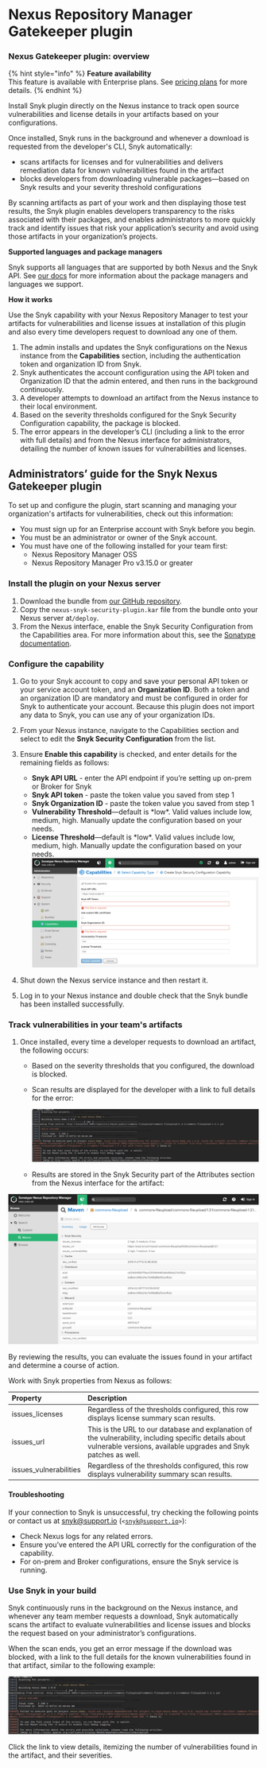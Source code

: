# Nexus Repository Manager Gatekeeper plugin

### **Nexus Gatekeeper plugin: overview**

{% hint style="info" %}
**Feature availability**  
This feature is available with Enterprise plans. See [pricing plans](https://snyk.io/plans/) for more details.
{% endhint %}

Install Snyk plugin directly on the Nexus instance to track open source vulnerabilities and license details in your artifacts based on your configurations.

Once installed, Snyk runs in the background and whenever a download is requested from the developer's CLI, Snyk automatically:

* scans artifacts for licenses and for vulnerabilities and delivers remediation data for known vulnerabilities found in the artifact
* blocks developers from downloading vulnerable packages—based on Snyk results and your severity threshold configurations

By scanning artifacts as part of your work and then displaying those test results, the Snyk plugin enables developers transparency to the risks associated with their packages, and enables administrators to more quickly track and identify issues that risk your application’s security and avoid using those artifacts in your organization’s projects.

**Supported languages and package managers**

Snyk supports all languages that are supported by both Nexus and the Snyk API. See [our docs](https://snyk.docs.apiary.io/#reference/test) for more information about the package managers and languages we support.

**How it works**

Use the Snyk capability with your Nexus Repository Manager to test your artifacts for vulnerabilities and license issues at installation of this plugin and also every time developers request to download any one of them.

1. The admin installs and updates the Snyk configurations on the Nexus instance from the **Capabilities** section, including the authentication token and organization ID from Snyk.
2. Snyk authenticates the account configuration using the API token and Organization ID that the admin entered, and then runs in the background continuously.
3. A developer attempts to download an artifact from the Nexus instance to their local environment.
4. Based on the severity thresholds configured for the Snyk Security Configuration capability, the package is blocked.
5. The error appears in the developer’s CLI \(including a link to the error with full details\) and from the Nexus interface for administrators, detailing the number of known issues for vulnerabilities and licenses.

## Administrators’ guide for the Snyk Nexus Gatekeeper plugin

To set up and configure the plugin, start scanning and managing your organization's artifacts for vulnerabilities, check out this information:

* You must sign up for an Enterprise account with Snyk before you begin.
* You must be an administrator or owner of the Snyk account.
* You must have one of the following installed for your team first:
  * Nexus Repository Manager OSS
  * Nexus Repository Manager Pro v3.15.0 or greater

### Install the plugin on your Nexus server

1. Download the bundle from [our GitHub repository](https://github.com/snyk/nexus-snyk-security-plugin/releases).
2. Copy the `nexus-snyk-security-plugin.kar` file from the bundle onto your Nexus server at`/deploy`.
3. From the Nexus interface, enable the Snyk Security Configuration from the Capabilities area. For more information about this, see the [Sonatype documentation](https://help.sonatype.com/repomanager2/configuration/accessing-and-configuring-capabilities).

### **Configure the capability**

1. Go to your Snyk account to copy and save your personal API token or your service account token, and an **Organization ID**. Both a token and an organization ID are mandatory and must be configured in order for Snyk to authenticate your account. Because this plugin does not import any data to Snyk, you can use any of your organization IDs.
2. From your Nexus instance, navigate to the Capabilities section and select to edit the **Snyk Security Configuration** from the list.
3. Ensure **Enable this capability** is checked, and enter details for the remaining fields as follows:
   * **Snyk API URL** - enter the API endpoint if you’re setting up on-prem or Broker for Snyk
   * **Snyk API token** - paste the token value you saved from step 1
   * **Snyk Organization ID** - paste the token value you saved from step 1
   * **Vulnerability Threshold**—default is \*low\*. Valid values include low, medium, high. Manually update the configuration based on your needs.
   * **License Threshold**—default is \*low\*. Valid values include low, medium, high. Manually update the configuration based on your needs.  ![image1.png](../../.gitbook/assets/uuid-9745b82a-ed7e-bce0-75dd-0070514f274d-en.png)

4. Shut down the Nexus service instance and then restart it.
5. Log in to your Nexus instance and double check that the Snyk bundle has been installed successfully.

### Track vulnerabilities in your team's artifacts

1. Once installed, every time a developer requests to download an artifact, the following occurs:
   * Based on the severity thresholds that you configured, the download is blocked.
   * Scan results are displayed for the developer with a link to full details for the error:

     ![cli\_output.png](../../.gitbook/assets/uuid-a2c354a2-21ca-bdfb-7862-a2ef26eec59e-en.png)


   * Results are stored in the Snyk Security part of the Attributes section from the Nexus interface for the artifact:

![](../../.gitbook/assets/image%20%2833%29.png)


By reviewing the results, you can evaluate the issues found in your artifact and determine a course of action.

Work with Snyk properties from Nexus as follows:

| **Property** | **Description** |
| :--- | :--- |
| issues\_licenses | Regardless of the thresholds configured, this row displays license summary scan results. |
| issues\_url | This is the URL to our database and explanation of the vulnerability, including specific details about vulnerable versions, available upgrades and Snyk patches as well. |
| issues\_vulnerabilities | Regardless of the thresholds configured, this row displays vulnerability summary scan results. |

#### Troubleshooting

If your connection to Snyk is unsuccessful, try checking the following points or contact us at snyk@support.io \(`<`[`snyk@support.io`](mailto:snyk@support.io)`>`\):

* Check Nexus logs for any related errors.
* Ensure you’ve entered the API URL correctly for the configuration of the capability.
* For on-prem and Broker configurations, ensure the Snyk service is running.

### **Use Snyk in your build**

Snyk continuously runs in the background on the Nexus instance, and whenever any team member requests a download, Snyk automatically scans the artifact to evaluate vulnerabilities and license issues and blocks the request based on your administrator’s configurations.

When the scan ends, you get an error message if the download was blocked, with a link to the full details for the known vulnerabilities found in that artifact, similar to the following example:

![](../../.gitbook/assets/uuid-a2c354a2-21ca-bdfb-7862-a2ef26eec59e-en.png)


Click the link to view details, itemizing the number of vulnerabilities found in the artifact, and their severities.

